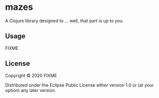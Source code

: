 # mazes

A Clojure library designed to ... well, that part is up to you.

## Usage

FIXME

## License

Copyright © 2020 FIXME

Distributed under the Eclipse Public License either version 1.0 or (at
your option) any later version.
